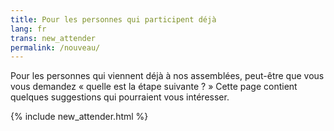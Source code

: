 ```yaml
---
title: Pour les personnes qui participent déjà
lang: fr
trans: new_attender
permalink: /nouveau/
---
```

Pour les personnes qui viennent déjà à nos assemblées, peut-être que vous vous demandez « quelle est la étape suivante ? » Cette page contient quelques suggestions qui pourraient vous intéresser.

{% include new_attender.html %}
